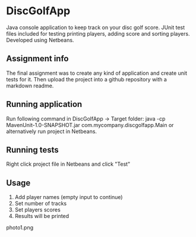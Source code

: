 # DiscGolfApp
Java console application to keep track on your disc golf score.
JUnit test files included for testing printing players, adding score and sorting players.
Developed using Netbeans.

## Assignment info
The final assignment was to create any kind of application and create unit tests for it. Then upload the project into a github repository with a markdown readme.

## Running application
Run following command in DiscGolfApp -> Target folder:
java -cp MavenUnit-1.0-SNAPSHOT.jar com.mycompany.discgolfapp.Main or alternatively run project in Netbeans.

## Running tests
Right click project file in Netbeans and click "Test"

## Usage
1. Add player names (empty input to continue)
2. Set number of tracks
3. Set players scores
4. Results will be printed

photo1.png
